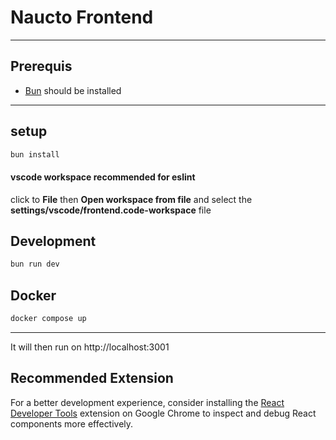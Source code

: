 # Naucto Frontend

---

## Prerequis

- [Bun](https://bun.sh/) should be installed

---

## setup

```bash
bun install
```
  
#### vscode workspace recommended for eslint
click to **File** then **Open workspace from file** and select the **settings/vscode/frontend.code-workspace** file

## Development

```bash
bun run dev
```

## Docker

```bash
docker compose up
```

---

It will then run on http://localhost:3001

## Recommended Extension

For a better development experience, consider installing the [React Developer Tools](https://chrome.google.com/webstore/detail/react-developer-tools/fmkadmapgofadopljbjfkapdkoienihi) extension on Google Chrome to inspect and debug React components more effectively.